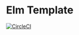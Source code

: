 # Elm Template

[![CircleCI](https://circleci.com/gh/calmery/elm-template.svg?style=svg)](https://circleci.com/gh/calmery/elm-template)
